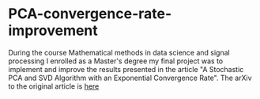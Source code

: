 # PCA-convergence-rate-improvement

During the course Mathematical methods in data science and signal processing I enrolled as a Master's degree my final project was to implement and improve the results presented in the article "A Stochastic PCA and SVD Algorithm with an Exponential Convergence Rate".
The arXiv to the original article is [here](https://arxiv.org/abs/1409.2848)
